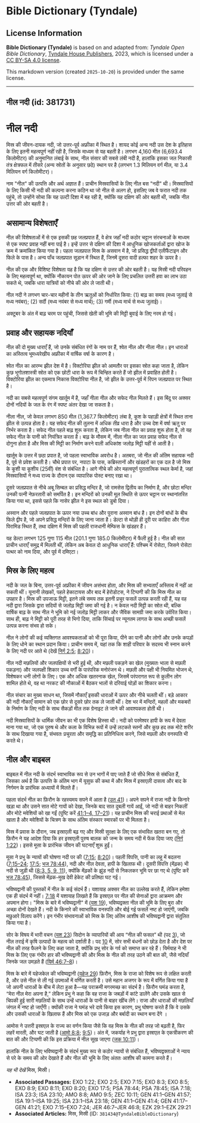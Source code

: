 # Bible Dictionary (Tyndale)

## License Information

**Bible Dictionary (Tyndale)** is based on and adapted from: _Tyndale Open Bible Dictionary_, [Tyndale House Publishers](https://tyndaleopenresources.com/), 2023, which is licensed under a [CC BY-SA 4.0 license](https://creativecommons.org/licenses/by-sa/4.0/legalcode.en).

This markdown version (created `2025-10-20`) is provided under the same license.



--------------------------------

## नील नदी (id: 381731)

नील नदी
=======

मिस्र की जीवन\-दायक नदी, जो उत्तर\-पूर्व अफ्रीका में स्थित है। शायद कोई अन्य नदी उस देश के इतिहास के लिए इतनी महत्वपूर्ण नहीं रही है, जिसके माध्यम से यह बहती है। लगभग 4,160 मील (6,693\.4 किलोमीटर) की अनुमानित लंबाई के साथ, नील संसार की सबसे लंबी नदी है, हालांकि इसका जल निकासी तंत्र क्षेत्रफल में तीसरे (अन्य स्रोतों के अनुसार छठे) स्थान पर है (लगभग 1\.3 मिलियन वर्ग मील, या 3\.4 मिलियन वर्ग किलोमीटर)।

नाम "नील" की उत्पत्ति और अर्थ अज्ञात हैं। प्राचीन मिस्रवासियों के लिए नील बस "नदी" थी। मिस्रवासियों के लिए किसी भी नदी की कल्पना करना कठिन था जो नील से अलग हो, इसलिए जब वे फरात नदी तक पहुंचे, तो उन्होंने सोचा कि यह उल्टी दिशा में बह रही है, क्योंकि यह दक्षिण की ओर बहती थी, जबकि नील उत्तर की ओर बहती है।

असामान्य विशेषताएँ
------------------

नील की विशेषताओं में से एक इसकी छह जलप्रपात हैं, वे क्षेत्र जहाँ नदी कठोर चट्टान संरचनाओं के माध्यम से एक स्पष्ट प्रवाह नहीं बना पाई है। इन्हें उत्तर से दक्षिण की दिशा में आधुनिक खोजकर्ताओं द्वारा खोज के क्रम में क्रमांकित किया गया है। पहला जलप्रपात मिस्र के असवान में है, जो प्रसिद्ध द्वीपों एलीफैंटाइन और फिले के पास है। अन्य पाँच जलप्रपात सूडान में स्थित हैं, जिनमें दूसरा वादी हल्फा शहर के ऊपर है।

नील की एक और विशिष्ट विशेषता यह है कि यह दक्षिण से उत्तर की ओर बहती है। यह मिस्री नदी परिवहन के लिए महत्वपूर्ण था, क्योंकि नौकायन पोत ऊपर की ओर जाने के लिए प्रचलित उत्तरी हवा का लाभ उठा सकते थे, जबकि धारा यात्रियों को नीचे की ओर ले जाती थी।

नील नदी ने लगभग चार\-चार महीनों के तीन ऋतुओं को निर्धारित किया: (1\) बाढ़ का समय (मध्य जुलाई से मध्य नवंबर); (2\) सर्दी (मध्य नवंबर से मध्य मार्च); (3\) गर्मी (मध्य मार्च से मध्य जुलाई)।

अक्टूबर के अंत में बाढ़ चरम पर पहुंची, जिससे खेती की भूमि की मिट्टी बुवाई के लिए नरम हो गई।

प्रवाह और सहायक नदियाँ
----------------------

नील की दो मुख्य धाराएँ हैं, जो उनके संबंधित रंगों के नाम पर हैं, श्वेत नील और नीला नील। इन धाराओं का अस्तित्व भूमध्यरेखीय अफ्रीका में वार्षिक वर्षा के कारण है।

श्वेत नील का आरम्भ झील देश में है। विक्टोरिया झील को आमतौर पर इसका स्रोत कहा जाता है, लेकिन कुछ भूगोलशास्त्री स्रोत को एक छोटी धारा के रूप में चिन्हित करते हैं जो झील में प्रवाहित होती है। विक्टोरिया झील का एकमात्र निकास विक्टोरिया नील है, जो झील के उत्तर\-पूर्व में रिपन जलप्रपात पर स्थित है।

नदी का सबसे महत्वपूर्ण संगम खार्तूम में है, जहाँ नीला नील और सफेद नील मिलते हैं। इस बिंदु पर अक्सर दोनों नदियों के जल के रंग में स्पष्ट अंतर देखा जा सकता है।

नीला नील, जो केवल लगभग 850 मील (1,367\.7 किलोमीटर) लंबा है, कूश के पहाड़ी क्षेत्रों में स्थित ताना झील से उत्पन्न होता है। यह सफेद नील की तुलना में अधिक तीव्र धारा है और उच्च देश में वर्षा ऋतु पर निर्भर करता है। सफेद नील पहले बाढ़ शुरू करता है, लेकिन जब नीला नील का प्रवाह शुरू होता है, तो यह सफेद नील के पानी को नियंत्रित करता है। बाढ़ के मौसम में, नीला नील का जल प्रवाह सफेद नील से दोगुना होता है और मिस्र की मिट्टी का निर्माण करने वाली अधिकांश जलोढ़ मिट्टी यहीं से आती है।

खार्तूम के उत्तर में छठा प्रपात है, जो पहला स्वाभाविक अवरोध है। अतबरा, जो नील की अंतिम सहायक नदी है, पूर्व से प्रवेश करती है। चौथे प्रपात पर, नपाटा के पास, कब्रिस्तानों और खंडहरों का एक दल है जो मिस्र के कूशी या कूशीय (25वीं) वंश से संबंधित है। आगे नीचे की ओर महत्वपूर्ण पुरातात्विक स्थल केर्मा है, जहां मिस्रवासियों ने मध्य राज्य के दौरान एक व्यापारिक पोस्ट बनाए रखा था।

दूसरे जलप्रपात से नीचे अबू सिम्बल का प्रसिद्ध मन्दिर है, जो रामसेस द्वितीय का निर्माण है, और छोटा मन्दिर उनकी पत्नी नेफ़रतारी को समर्पित है। इन मन्दिरों को उनकी मूल स्थिति से ऊपर चट्टान पर स्थानांतरित किया गया था, इससे पहले कि नासेर झील ने इस स्थल को डुबो दिया।

अस्वान और पहले जलप्रपात के ऊपर नया उच्च बांध और पुराना अस्वान बांध है। इन दोनों बांधों के बीच फिले द्वीप है, जो अपने प्रसिद्ध मन्दिरों के लिए जाना जाता है। डेल्टा से थोड़ी ही दूरी पर काहिरा और गीज़ा पिरामिड स्थित हैं, तथा दक्षिण में मिस्र की पहली राजधानी मेम्फिस के खंडहर हैं।

यह डेल्टा लगभग 125 गुणा 115 मील (201\.1 गुणा 185\.0 किलोमीटर) में फैली हुई है। नील की सात प्राचीन धाराएँ समुद्र में मिलती थीं, लेकिन अब केवल दो आधुनिक धाराएँ हैं: पश्चिम में रोसेटा, जिसने रोसेटा पत्थर को नाम दिया, और पूर्व में दमिएटा।

मिस्र के लिए महत्व
------------------

नदी के जल के बिना, उत्तर\-पूर्व अफ्रीका में जीवन असंभव होता, और मिस्र की सभ्यताएँ अस्तित्व में नहीं आ सकती थीं। यूनानी लेखकों, पहले हेकाटायस और बाद में हेरोडोटस, ने टिप्पणी की कि मिस्र नील का उपहार है। मिस्र की उपजाऊ मिट्टी, इतने लंबे समय तक इतनी प्रचुर फसलें उत्पन्न करती रही हैं, यह वह नदी द्वारा जिसके द्वारा सदियों से जलोढ़ मिट्टी जमा की गई है। न केवल नदी मिट्टी का स्रोत थी, बल्कि वार्षिक बाढ़ के साथ नील ने भूमि को नई जलोढ़ मिट्टी लाकर और जैविक सामग्री जमा करके उर्वरित किया। साथ ही, बाढ़ ने मिट्टी को पूरी तरह से भिगो दिया, ताकि सिंचाई पर न्यूनतम लागत के साथ अच्छी फसलें उत्पन्न करना संभव हो सके।

नील ने लोगों की कई व्यक्तिगत आवश्यकताओं को भी पूरा किया, पीने का पानी और लोगों और उनके कपड़ों के लिए धोने का स्थान प्रदान किया। प्राचीन समय में, यहां तक कि शाही परिवार के सदस्य भी स्नान करने के लिए नदी पर आते थे (देखें [निर्ग 2:5](https://ref.ly/Exod2:5); [8:20](https://ref.ly/Exod8:20))।

नील नदी मछलियों और जलपक्षियों से भरी हुई थी, और मछली पकड़ने का खेल (मुख्यतः भाला से मछली पकड़ना) और जलपक्षी शिकार उच्च वर्गों के पारंपरिक मनोरंजन थे। मछली और पक्षी भी नियमित भोजन थे, विशेषकर धनी लोगों के लिए। एक और अधिक खतरनाक खेल, जिसमें परंपरागत रूप से कुलीन लोग शामिल होते थे, वह था नरकट की नौकाओं में बैठकर भालों से दरियाई घोड़ों का शिकार करना।

नील संचार का मुख्य साधन था, जिसमें नौकाएँ इसकी धाराओं में ऊपर और नीचे चलती थीं। बड़े आकार की नदी नौकाएँ सामान को एक छोर से दूसरे छोर तक ले जाती थीं। देश भर में मन्दिरों, महलों और मकबरों के निर्माण के लिए नदी के साथ सैकड़ों मील तक ग्रेनाइट ले जाने की आवश्यकता होती थी।

नदी मिस्रवासियों के धार्मिक जीवन का भी एक विशेष हिस्सा थी। नदी को परमेश्वर हापी के रूप में देवता माना गया था, जो एक पुरुष थे और कला के विभिन्न रूपों में उन्हें लटकते स्तनों और कुछ हद तक मोटे शरीर के साथ दिखाया गया है, संभवतः प्रचुरता और समृद्धि का प्रतिनिधित्व करने, जिसे मछली और वनस्पति भी करते थे।

नील और बाइबल
------------

बाइबल में नील नदी के संदर्भ स्वाभाविक रूप से उन भागों में पाए जाते हैं जो सीधे मिस्र से संबंधित हैं, जिसका अर्थ है कि उत्पत्ति के अंतिम भाग में यूसुफ की कथा में और मिस्र में इस्राएली दासत्व और बाद के निर्गमन के प्रारंभिक अध्यायों में मिलते हैं।

पहला संदर्भ नील का फ़िरौन के रहस्यमय सपने में आता है ([उत 41](https://ref.ly/Gen41:1-Gen41:57))। अपने सपने में राजा नदी के किनारे खड़ा था और उसने सात मोटे गायों को देखा, जिनके बाद सात दुबली गायें आईं, जो नदी से बाहर निकलीं और मोटे मवेशियों को खा गईं (पुष्टि करें [41:1–4, 17–21](https://ref.ly/Gen41:1-Gen41:4,Gen41:17-Gen41:21))। यह प्राचीन मिस्र की चराई प्रथाओं से मेल खाता है और मवेशियों के चित्रण के साथ अंतिम संस्कार स्मारकों पर भी मिलता है।

मिस्र में प्रवास के दौरान, जब इस्राएली बढ़ गए और मिस्री सुरक्षा के लिए एक संभावित खतरा बन गए, तो फ़िरौन ने यह आदेश दिया कि हर इस्राएली पुरुष बालक को जन्म के समय नदी में फेंक दिया जाए ([निर्ग 1:22](https://ref.ly/Exod1:22))। इससे मूसा के प्रारंभिक जीवन की घटनाएँ शुरू हुईं।

मूसा ने प्रभु के न्यायों की घोषणा नदी पर की ([7:15](https://ref.ly/Exod7:15); [8:20](https://ref.ly/Exod8:20))। पहली विपत्ति, पानी का लहू में बदलना ([7:15–24](https://ref.ly/Exod7:15-Exod7:24); [17:5](https://ref.ly/Exod17:5); [भज 78:44](https://ref.ly/Ps78:44)), नदी और नील देवता, हापी के खिलाफ थी। दूसरी विपत्ति (मेंढ़क) भी नदी से जुड़ी थी ([8:3, 5, 9, 11](https://ref.ly/Exod8:3,Exod8:5,Exod8:9,Exod8:11)), क्योंकि मेंढ़कों के झुंड नदी से निकलकर भूमि पर छा गए थे (पुष्टि करें [भज 78:45](https://ref.ly/Ps78:45)), जिससे मेंढ़क\-मुख देवी हेकेट की प्रतिष्ठा घट गई।

भविष्यद्वानी की पुस्तकों में नील के कई संदर्भ हैं। यशायाह अक्सर नील का उल्लेख करते हैं, लेकिन हमेशा एक ही संदर्भ में नहीं। [7:18](https://ref.ly/Isa7:18) में यशायाह लिखते हैं कि इस्राएल पर नील की सेनाओं द्वारा आक्रमण और अपमान होगा। "मिस्र के बारे में भविष्यद्वानी" में ([यश 19](https://ref.ly/Isa19:1-Isa19:25)), भविष्यद्वक्ता नील की भूमि के लिए बुरा और अच्छा दोनों देखते हैं। नदी के किनारे की स्वाभाविक वनस्पति और बोई गई फसलें नष्ट हो जाएंगी, जबकि मछुआरे विलाप करेंगे। इन गंभीर संभावनाओं को मिस्र के लिए अंतिम आशीष की भविष्यद्वानी द्वारा संतुलित किया गया है।

सोर के विषय में भारी वचन ([यश 23](https://ref.ly/Isa23:1-Isa23:18)) सिदोन के व्यापारियों की आय “नील की फसल” थी (पद [3](https://ref.ly/Isa23:3)), जो नील तराई में कृषि उत्पादों के महत्व को दर्शाती है। पद [10](https://ref.ly/Isa23:10) में, सोर सभी बंधनों को छोड़ देता है और देश पर नील की तरह फैलने के लिए कहा जाता है, क्योंकि प्रभु सोर के गर्व को समाप्त कर रहे हैं। यिर्मयाह ने भी मिस्र के लिए एक गंभीर हार की भविष्यद्वानी की और मिस्र के नील की तरह उठने की बात की, जैसे नदियाँ जिनके जल उमड़ते हैं ([यिर्म 46:7–8](https://ref.ly/Jer46:7-Jer46:8))।

मिस्र के बारे में यहेजकेल की भविष्यद्वानी ([यहेज 29](https://ref.ly/Ezek29:1-Ezek29:21)) फ़िरौन, मिस्र के राजा को विशेष रूप से लक्षित करती है, और उसे नील से ली गई उपमाओं में वर्णित करती है। उसे महान अजगर के रूप में वर्णित किया गया है जो अपनी धाराओं के बीच में लेटा हुआ है—यह पराक्रमी मगरमच्छ का संदर्भ है। फ़िरौन घमंड करता है, “मेरा नील मेरा अपना है,” लेकिन प्रभु ने कहा कि वह राजा के जबड़ों में कांटे डालेंगे और उसके खाल से चिपकी हुई सारी मछलियों के साथ उन्हें धाराओं के पानी से बाहर खींच लेंगे। राजा और धाराओं की मछलियाँ जंगल में नष्ट हो जाएँगी। क्योंकी राजा ने घमंड भरे दावे किया इस कारण, प्रभु घोषणा करते हैं कि वे उसके और उसकी धाराओं के खिलाफ हैं और मिस्र को एक उजाड़ और बर्बादी का स्थान बना देंगे । 

आमोस ने उत्तरी इस्राएल के राज्य का वर्णन किया जैसे कि वह मिस्र के नील की तरह जो बढ़ती है, फिर लहरें मारती, और घट जाती है ([आमो 8:8](https://ref.ly/Amos8:8); [9:5](https://ref.ly/Amos9:5))। अंत में, जकर्याह ने प्रभु द्वारा इस्राएल के एकत्रीकरण की बात की और टिप्पणी की कि इस प्रक्रिया में नील सूख जाएगा ([जक 10:11](https://ref.ly/Zech10:11))।

हालांकि नील के लिए भविष्यद्वानी के संदर्भ मुख्य रूप से कठोर न्यायों से संबंधित हैं, भविष्यद्वक्ताओं ने न्याय से परे के समय की ओर देखाते हैं और नील की भूमि के लिए अंततः आशीष की कामना करते हैं। 

*यह भी देखें* मिस्र, मिस्री। 

* **Associated Passages:** EXO 1:22; EXO 2:5; EXO 7:15; EXO 8:3; EXO 8:5; EXO 8:9; EXO 8:11; EXO 8:20; EXO 17:5; PSA 78:44; PSA 78:45; ISA 7:18; ISA 23:3; ISA 23:10; AMO 8:8; AMO 9:5; ZEC 10:11; GEN 41:1–GEN 41:57; ISA 19:1–ISA 19:25; ISA 23:1–ISA 23:18; GEN 41:1–GEN 41:4; GEN 41:17–GEN 41:21; EXO 7:15–EXO 7:24; JER 46:7–JER 46:8; EZK 29:1–EZK 29:21
* **Associated Articles:** मिस्र, मिस्री (ID: `381434@TyndaleBibleDictionary`)

